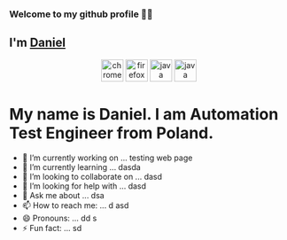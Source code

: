 ###  Welcome to my github profile 👋👋

## I'm [Daniel](https://daniellepszy.github.io/Portfolio/)

<p align="center">
 <img src=https://devicons.github.io/devicondevicon.git/icons/chrome/chrome-original-wordmark.svg alt=chrome width="40" height="40"/>
 <img src=https://devicons.github.io/devicondevicon.git/icons/firefox/firefox-original-wordmark.svg alt=firefox width="40" height="40"/>
 <img src=https://devicons.github.io/devicondevicon.git/icons/java/java-original-wordmark.svg alt=java width="40" height="40"/>
 <img src=https://devicons.github.io/devicondevicon.git/icons/mysql/mysql-original-wordmark.svg alt=java width="40" height="40"/>
 
</p>
 
# My name is Daniel. I am Automation Test Engineer from Poland.

- 🔭 I’m currently working on ... testing web page
- 🌱 I’m currently learning ... dasda
- 👯 I’m looking to collaborate on ... dasd
- 🤔 I’m looking for help with ... dasd
- 💬 Ask me about ... dsa 
- 📫 How to reach me: ... d asd
- 😄 Pronouns: ... dd s
- ⚡ Fun fact: ... sd 

